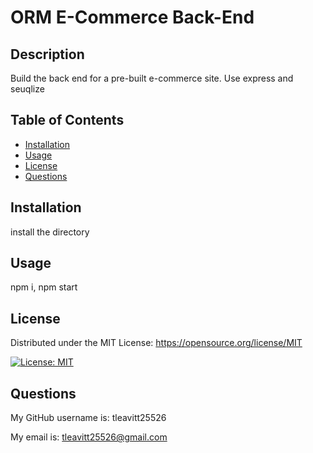 # ORM E-Commerce Back-End

## Description

Build the back end for a pre-built e-commerce site. Use express and seuqlize

## Table of Contents

- [Installation](#installation)
- [Usage](#usage)
- [License](#license)
- [Questions](#questions)

## Installation

install the directory

## Usage

npm i, npm start

## License

Distributed under the MIT License: https://opensource.org/license/MIT

 [![License: MIT](https://img.shields.io/badge/License-MIT-yellow.svg)](https://opensource.org/licenses/MIT)

## Questions

My GitHub username is: tleavitt25526

My email is: tleavitt25526@gmail.com

